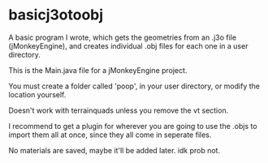 # basicj3otoobj
A basic program I wrote, which gets the geometries from an .j3o file (jMonkeyEngine), and creates individual .obj files for each one in a user directory.

This is the Main.java file for a jMonkeyEngine project.

You must create a folder called 'poop', in your user directory, or modify the location yourself. 

Doesn't work with terrainquads unless you remove the vt section. 

I recommend to get a plugin for wherever you are going to use the .objs to import them all at once, since they all come in seperate files. 

No materials are saved, maybe it'll be added later. idk prob not. 
